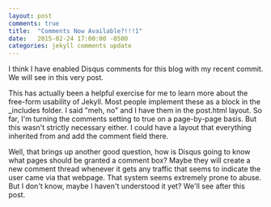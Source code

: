 ```yaml
---
layout: post
comments: true
title:  "Comments Now Available?!!!1"
date:   2015-02-24 17:00:00 -0500
categories: jekyll comments update
---
```

I think I have enabled Disqus comments for this blog with my recent commit.
We will see in this very post.

This has actually been a helpful exercise for me to learn more about the 
free-form usability of Jekyll. Most people implement these as a block in the 
\_includes folder. I said "meh, no" and I have them in the post.html layout.
So far, I'm turning the comments setting to true on a page-by-page basis.
But this wasn't strictly necessary either. I could have a layout that 
everything inherited from and add the comment field there.

Well, that brings up another good question, how is Disqus going to know what 
pages should be granted a comment box? Maybe they will create a new comment 
thread whenever it gets any traffic that seems to indicate the user came 
via that webpage. That system seems extremely prone to abuse. But I don't know,
maybe I haven't understood it yet? We'll see after this post.
